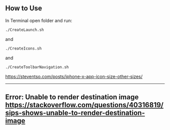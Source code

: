 ## How to Use

In Terminal open folder and run:

`./CreateLaunch.sh`

and

`./CreateIcons.sh`

and

`./CreateToolbarNavigation.sh`



https://steventso.com/posts/iphone-x-app-icon-size-other-sizes/

---
Error: Unable to render destination image
https://stackoverflow.com/questions/40316819/sips-shows-unable-to-render-destination-image
---
